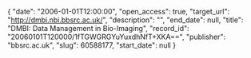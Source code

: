 {
  "date": "2006-01-01T12:00:00", 
  "open_access": true, 
  "target_url": "http://dmbi.nbi.bbsrc.ac.uk/", 
  "description": "", 
  "end_date": null, 
  "title": "DMBI: Data Management in Bio-Imaging", 
  "record_id": "20060101T120000/1fTGWGRGYuYuxdhNfT+XKA==", 
  "publisher": "bbsrc.ac.uk", 
  "slug": 60588177, 
  "start_date": null
}

